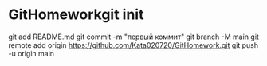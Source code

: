 # GitHomeworkgit init 
git add README.md 
git commit -m "первый коммит" 
git branch -M main 
git remote add origin https://github.com/Kata020720/GitHomework.git
 git push -u origin main
